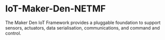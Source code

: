 IoT-Maker-Den-NETMF
===================

The Maker Den IoT Framework provides a pluggable foundation to support sensors, actuators, data serialisation, communications, and command and control. 
